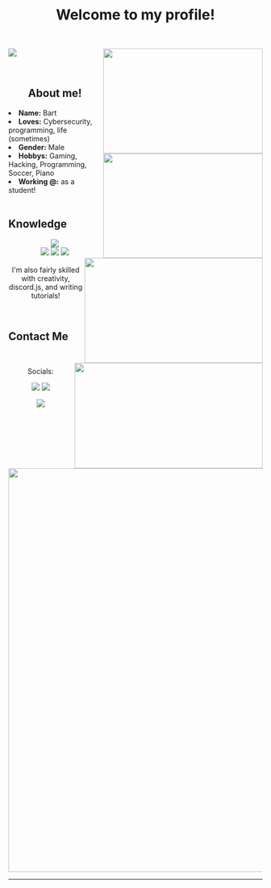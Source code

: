 <body>
<h1 align="center">Welcome to my profile!</h1>
<br>
<div align="center">
  <img src="https://static.wikia.nocookie.net/swordartonline/images/a/ad/Sterben.png" align="right" width="316.5px" height="208.5px">

  <p align="left" >  
  <a href="https://github.com/anuraghazra/github-readme-stats"> 
<img  src="https://github-readme-stats.vercel.app/api?username=xaxa-07x10&&show_icons=true&theme=radical"/>
  </a>
  </p>
</div>
<br>
<div>
<h2 align="center">About me!</h2>
<img src="https://i.imgur.com/SLPtsWM.gif" align="right" width="316.5px" height="206.5px">
<li>
<b>Name:</b> Bart</li>
<li>
<b>Loves:</b> Cybersecurity, programming, life (sometimes)
</li>
<li>
<b>Gender:</b> Male
</li>
<li>
<b>Hobbys:</b> Gaming, Hacking, Programming, Soccer, Piano
</li>
<li>
<b>Working @:</b> as a student!
</li>
<br>
</div>
<div>
<h2 align="left">            Knowledge</h2>
<p>
<img src="https://i.imgur.com/LOpjQBa.gif" align="right" width="353.5px" height="208.5px">
</div>
<div>
<p align="center"> <img src="https://img.shields.io/badge/html5%20-%23E34F26.svg?&style=for-the-badge&logo=html5&logoColor=white"/><br>
 <img src="https://img.shields.io/badge/node.js%20-%2343853D.svg?&style=for-the-badge&logo=node.js&logoColor=white"/> <img src="https://img.shields.io/badge/javascript%20-%23323330.svg?&style=for-the-badge&logo=javascript&logoColor=%23F7DF1E"/> <img src="https://img.shields.io/badge/git%20-%23F05033.svg?&style=for-the-badge&logo=git&logoColor=white"/> <br><br>
I'm also fairly skilled with creativity, discord.js, and writing tutorials!
</p>
<br>
<h2>           Contact Me</h2>
<img src="https://media1.tenor.com/images/16256b7080918a878438934551b79f77/tenor.gif?itemid=17513468" align="right" width="373.5px" height="208.5px">
<br>
  <p align="center">Socials:</p>
<p align="center"><a href="https://twitter.com/xaxa_07x10" target="_blank"><img src="https://img.shields.io/badge/eh_asuna%20-%231DA1F2.svg?&style=for-the-badge&logo=Twitter&logoColor=white"/></a> <a href="https://discord.me/codeasaurous" target="_blank"><img src="https://img.shields.io/badge/Codeasaurous%20-%237289DA.svg?&style=for-the-badge&logo=discord&logoColor=white"/></a></p>
<p align="center"><a href="https://www.youtube.com/channel/UC7Rlc68ImIV32Y95xLmTSpA" target="_blank"><img src="https://img.shields.io/badge/xaxa-07x10%20-%239146FF.svg?&style=for-the-badge&logo=Youtube&logoColor=white"/></a></p>
</div>
<br>
<div>
<div align="center">
<img src="https://i.pinimg.com/originals/62/55/9d/62559ddae39f168993b3e866bd01cc67.gif" width="800" heighth="450">
</div>
<hr>
</div>
</div>
</body>
